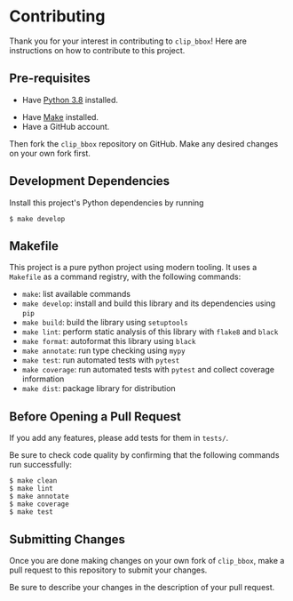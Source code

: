 # Contributing

Thank you for your interest in contributing to `clip_bbox`! Here are instructions on how to contribute to this project.

## Pre-requisites

* Have [Python 3.8](https://www.python.org/downloads/) installed.
<!-- and ![conda](https://docs.conda.io/projects/conda/en/latest/user-guide/install/index.html). -->
* Have [Make](https://www.gnu.org/software/make/) installed.
* Have a GitHub account.

Then fork the `clip_bbox` repository on GitHub. Make any desired changes on your own fork first. 

## Development Dependencies

Install this project's Python dependencies by running

    $ make develop

## Makefile
This project is a pure python project using modern tooling. It uses a `Makefile` as a command registry, with the following commands:
- `make`: list available commands
- `make develop`: install and build this library and its dependencies using `pip`
- `make build`: build the library using `setuptools`
- `make lint`: perform static analysis of this library with `flake8` and `black`
- `make format`: autoformat this library using `black`
- `make annotate`: run type checking using `mypy`
- `make test`: run automated tests with `pytest`
- `make coverage`: run automated tests with `pytest` and collect coverage information
- `make dist`: package library for distribution

## Before Opening a Pull Request

If you add any features, please add tests for them in `tests/`.

Be sure to check code quality by confirming that the following commands run successfully:

    $ make clean
    $ make lint
    $ make annotate
    $ make coverage
    $ make test

## Submitting Changes
Once you are done making changes on your own fork of `clip_bbox`, make a pull request to this repository to submit your changes. 

Be sure to describe your changes in the description of your pull request.
